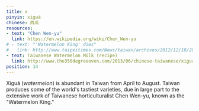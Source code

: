```yaml
---
title: x
pinyin: xīguā
chinese: 西瓜
resources: 
- text: "Chen Wen-yu"
  link: https://en.wikipedia.org/wiki/Chen_Wen-yu
# - text: "'Watermelon King' dies"
#   link: http://www.taipeitimes.com/News/taiwan/archives/2012/12/18/2003550438
- text: Taiwanese Watermelon Milk (recipe)
  link: http://www.the350degreeoven.com/2013/06/chinese-taiwanese/xigua-niu-nai-taiwanese-watermelon-milk-juice-and-xigua-zhi-watermelon-juice/
position: 14
---
```


Xīguā (*watermelon*) is abundant in Taiwan from April to August. Taiwan produces some of the world's tastiest varieties, due in large part to the extensive work of Taiwanese horticulturalist Chen Wen-yu, known as the "Watermelon King."
